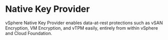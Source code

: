 # Native Key Provider
vSphere Native Key Provider enables data-at-rest protections such as vSAN Encryption, VM Encryption, and vTPM easily, entirely from within vSphere and Cloud Foundation.


